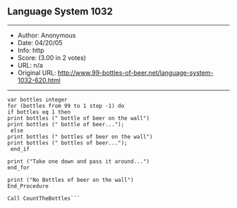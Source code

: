 
## Language System 1032 ##
---
- Author: Anonymous
- Date: 04/20/05
- Info:  http
- Score:  (3.00 in 2 votes)
- URL: n/a
- Original URL: http://www.99-bottles-of-beer.net/language-system-1032-620.html
---

```Procedure CountTheBottles Trigger Open Enabled Secure
var bottles integer
for (bottles from 99 to 1 step -1) do
if bottles eq 1 then
print bottles (" bottle of beer on the wall")
print bottles (" bottle of beer...");
 else
print bottles (" bottles of beer on the wall")
print bottles (" bottles of beer...");
 end_if

print ("Take one down and pass it around...")
end_for

print ("No Bottles of beer on the wall")
End_Procedure

Call CountTheBottles```